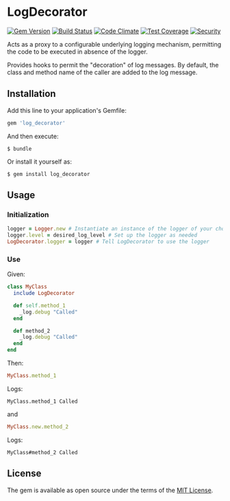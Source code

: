 # LogDecorator

[![Gem Version](https://badge.fury.io/rb/log_decorator.svg)](http://badge.fury.io/rb/log_decorator)
[![Build Status](https://travis-ci.org/ManageIQ/log_decorator.svg)](https://travis-ci.org/ManageIQ/log_decorator)
[![Code Climate](https://codeclimate.com/github/ManageIQ/log_decorator.svg)](https://codeclimate.com/github/ManageIQ/log_decorator)
[![Test Coverage](https://codeclimate.com/github/ManageIQ/log_decorator/badges/coverage.svg)](https://codeclimate.com/github/ManageIQ/log_decorator/coverage)
[![Security](https://hakiri.io/github/ManageIQ/log_decorator/master.svg)](https://hakiri.io/github/ManageIQ/log_decorator/master)

Acts as a proxy to a configurable underlying logging mechanism,
permitting the code to be executed in absence of the logger.

Provides hooks to permit the "decoration" of log messages. By default,
the class and method name of the caller are added to the log message.

## Installation

Add this line to your application's Gemfile:

```ruby
gem 'log_decorator'
```

And then execute:

    $ bundle

Or install it yourself as:

    $ gem install log_decorator

## Usage

### Initialization

```ruby
logger = Logger.new # Instantiate an instance of the logger of your choice
logger.level = desired_log_level # Set up the logger as needed
LogDecorator.logger = logger # Tell LogDecorator to use the logger
```

### Use

Given:

```ruby
class MyClass
  include LogDecorator

  def self.method_1
    _log.debug "Called"
  end

  def method_2
    _log.debug "Called"
  end
end
```

Then:

```ruby
MyClass.method_1
```

Logs:

```
MyClass.method_1 Called
```

and

```ruby
MyClass.new.method_2
```

Logs:

```
MyClass#method_2 Called
```

## License

The gem is available as open source under the terms of the [MIT License](http://opensource.org/licenses/MIT).

